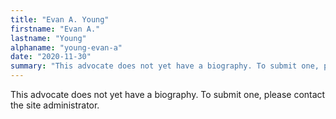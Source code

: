 ```yaml
---
title: "Evan A. Young"
firstname: "Evan A."
lastname: "Young"
alphaname: "young-evan-a"
date: "2020-11-30"
summary: "This advocate does not yet have a biography. To submit one, please contact the site administrator."
---
```

This advocate does not yet have a biography. To submit one, please contact the site administrator.

